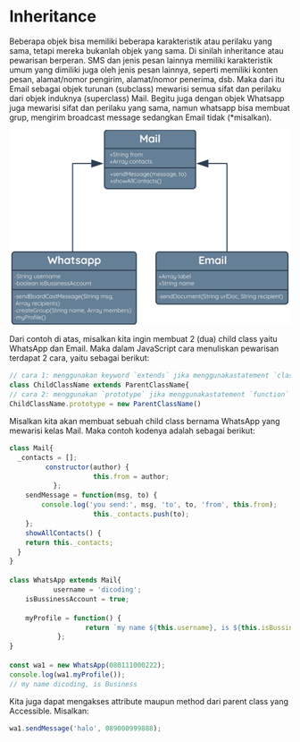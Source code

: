 # Inheritance

Beberapa objek bisa memiliki beberapa karakteristik atau perilaku yang sama, tetapi mereka bukanlah objek yang sama. Di sinilah inheritance atau pewarisan berperan. SMS dan jenis pesan lainnya memiliki karakteristik umum yang dimiliki juga oleh jenis pesan lainnya, seperti memiliki konten pesan, alamat/nomor pengirim, alamat/nomor penerima, dsb. Maka dari itu Email sebagai objek turunan \(subclass\) mewarisi semua sifat dan perilaku dari objek induknya \(superclass\) Mail. Begitu juga dengan objek Whatsapp juga mewarisi sifat dan perilaku yang sama, namun whatsapp bisa membuat grup, mengirim broadcast message sedangkan Email tidak \(\*misalkan\).

![](../../.gitbook/assets/1%20%286%29.png)

Dari contoh di atas, misalkan kita ingin membuat 2 \(dua\) child class yaitu WhatsApp dan Email. Maka dalam JavaScript cara menuliskan pewarisan terdapat 2 cara, yaitu sebagai berikut:

```javascript
// cara 1: menggunakan keyword `extends` jika menggunakastatement `class`
class ChildClassName extends ParentClassName{
// cara 2: menggunakan `prototype` jika menggunakastatement `function` / `class`
ChildClassName.prototype = new ParentClassName()
```

Misalkan kita akan membuat sebuah child class bernama WhatsApp yang mewarisi kelas Mail. Maka contoh kodenya adalah sebagai berikut:

```javascript
class Mail{
  _contacts = [];
         constructor(author) {
                     this.from = author;
           };
    sendMessage = function(msg, to) {
        console.log('you send:', msg, 'to', to, 'from', this.from);
                     this._contacts.push(to);
    };
    showAllContacts() {
    return this._contacts;
  }
}

class WhatsApp extends Mail{
           username = 'dicoding';
    isBussinessAccount = true;

    myProfile = function() {
                   return `my name ${this.username}, is ${this.isBussinessAccount? 'Business': 'Personal'}`;
            };
}

const wa1 = new WhatsApp(080111000222);
console.log(wa1.myProfile());
// my name dicoding, is Business
```

Kita juga dapat mengakses attribute maupun method dari parent class yang Accessible. Misalkan:

```javascript
wa1.sendMessage('halo', 089000999888);
```

